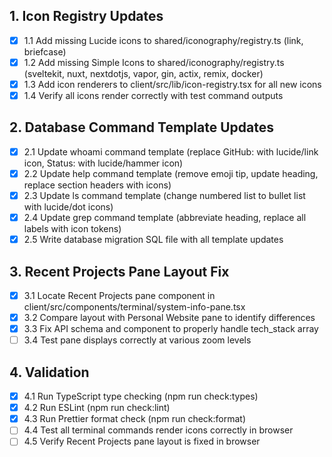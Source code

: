 ## 1. Icon Registry Updates

- [x] 1.1 Add missing Lucide icons to shared/iconography/registry.ts (link,
      briefcase)
- [x] 1.2 Add missing Simple Icons to shared/iconography/registry.ts (sveltekit,
      nuxt, nextdotjs, vapor, gin, actix, remix, docker)
- [x] 1.3 Add icon renderers to client/src/lib/icon-registry.tsx for all new
      icons
- [x] 1.4 Verify all icons render correctly with test command outputs

## 2. Database Command Template Updates

- [x] 2.1 Update whoami command template (replace GitHub: with lucide/link icon,
      Status: with lucide/hammer icon)
- [x] 2.2 Update help command template (remove emoji tip, update heading,
      replace section headers with icons)
- [x] 2.3 Update ls command template (change numbered list to bullet list with
      lucide/dot icons)
- [x] 2.4 Update grep command template (abbreviate heading, replace all labels
      with icon tokens)
- [x] 2.5 Write database migration SQL file with all template updates

## 3. Recent Projects Pane Layout Fix

- [x] 3.1 Locate Recent Projects pane component in
      client/src/components/terminal/system-info-pane.tsx
- [x] 3.2 Compare layout with Personal Website pane to identify differences
- [x] 3.3 Fix API schema and component to properly handle tech_stack array
- [ ] 3.4 Test pane displays correctly at various zoom levels

## 4. Validation

- [x] 4.1 Run TypeScript type checking (npm run check:types)
- [x] 4.2 Run ESLint (npm run check:lint)
- [x] 4.3 Run Prettier format check (npm run check:format)
- [ ] 4.4 Test all terminal commands render icons correctly in browser
- [ ] 4.5 Verify Recent Projects pane layout is fixed in browser
